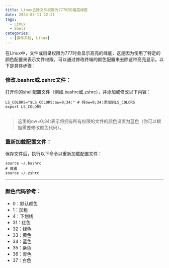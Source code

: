```yaml
---
title: Linux去除文件权限为777时的高亮绿底
date: 2024-03-11 22:21
tags: 
  - Linux
  - Shell
categories:
  - [操作系统, Linux]
---
```




在Linux中，文件或目录权限为777时会显示高亮的绿底，这是因为使用了特定的颜色配置来表示文件权限。可以通过修改终端的颜色配置来去除这种高亮显示。以下是具体步骤：


### 修改.bashrc或.zshrc文件：

打开你的shell配置文件（例如.bashrc或.zshrc），并添加或修改以下内容：

```
LS_COLORS="$LS_COLORS:ow=0;34:" # 将ow=0;34:添加到LS_COLORS
export LS_COLORS


```

> 这里的ow=0;34:表示将拥有所有权限的文件的颜色设置为蓝色（你可以根据需要修改颜色代码）。

### 重新加载配置文件：
保存文件后，执行以下命令以重新加载配置文件：

```
source ~/.bashrc
# 或者
source ~/.zshrc

```


----


### 颜色代码参考：
- 0：默认颜色
- 1：加粗
- 4：下划线
- 31：红色
- 32：绿色
- 33：黄色
- 34：蓝色
- 35：紫色
- 36：青色
- 37：白色
